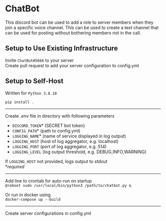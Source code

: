 # ChatBot

This discord bot can be used to add a role to server members when they join a specific voice channel. This can be used to create a text channel that can be used for posting without bothering members not in the call.

## Setup to Use Existing Infrastructure

Invite `ChatBot#5666` to your server \
Create pull request to add your server configuration to config.yml

## Setup to Self-Host

Written for `Python 3.8.10` 

`pip install .`

---
Create *.env* file in directory with following parameters

* `DISCORD_TOKEN`* (SECRET bot token)
* `CONFIG_PATH`* (path to config.yml)
* `LOGGING_NAME`* (name of service displayed in log output)
* `LOGGING_HOST` (host of log aggregator, e.g. localhost)
* `LOGGING_PORT` (port of log aggregator, e.g. 514)
* `LOGGING_LEVEL` (log output threshold, e.g. DEBUG,INFO,WARNING)

If `LOGGING_HOST` not provided, logs output to stdout \
**required*

---
Add line to crontab for auto-run on startup \
```@reboot sudo /usr/local/bin/python3 /path/to/chatbot.py &```

Or run in docker using \
```docker-compose up --build```

---
Create server configurations in config.yml
